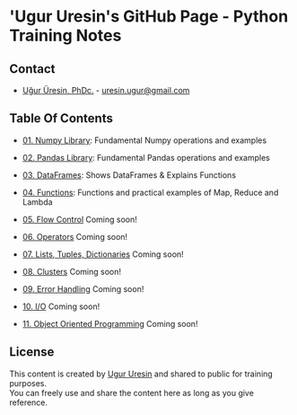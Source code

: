 # 'Ugur Uresin's GitHub Page - Python Training Notes

## Contact
* [Uğur Üresin, PhDc.](https://github.com/ugururesin) - [uresin.ugur@gmail.com](mailto:uresin.ugur@gmail.com)

## Table Of Contents

* [01. Numpy Library](https://github.com/ugururesin/Python_Training/blob/master/01_NumPy.ipynb): Fundamental Numpy operations and examples

* [02. Pandas Library](https://github.com/ugururesin/Python_Training/blob/master/02_Pandas.ipynb): Fundamental Pandas operations and examples

* [03. DataFrames](https://github.com/ugururesin/Python_Training/blob/master/03_DataFrames.ipynb): Shows DataFrames & Explains Functions

* [04. Functions](https://github.com/ugururesin/Python-Training/blob/master/04_Functions.ipynb): Functions and practical examples of Map, Reduce and Lambda

* [05. Flow Control](https://github.com/ugururesin/Python-Training) Coming soon!

* [06. Operators](https://github.com/ugururesin/Python-Training) Coming soon!

* [07. Lists, Tuples, Dictionaries](https://github.com/ugururesin/Python-Training) Coming soon!

* [08. Clusters](https://github.com/ugururesin/Python-Training) Coming soon!

* [09. Error Handling](https://github.com/ugururesin/Python-Training) Coming soon!

* [10. I/O](https://github.com/ugururesin/Python-Training) Coming soon!

* [11. Object Oriented Programming](https://github.com/ugururesin/Python-Training) Coming soon!

## License
This content is created by [Ugur Uresin](mailto:uresin.ugur@gmail.com) and shared to public for training purposes.  
You can freely use and share the content here as long as you give reference.